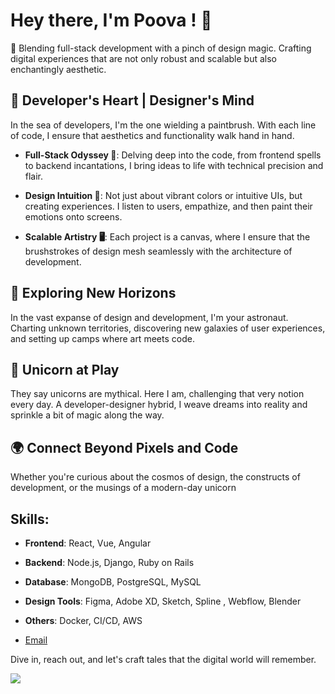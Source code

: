# Hey there, I'm Poova ! 🚀

🌱 Blending full-stack development with a pinch of design magic. Crafting digital experiences that are not only robust and scalable but also enchantingly aesthetic.

## 🎨 Developer's Heart  | Designer's Mind 

In the sea of developers, I'm the one wielding a paintbrush. With each line of code, I ensure that aesthetics and functionality walk hand in hand. 

- **Full-Stack Odyssey 🌌**: Delving deep into the code, from frontend spells to backend incantations, I bring ideas to life with technical precision and flair.
  
- **Design Intuition 🎨**: Not just about vibrant colors or intuitive UIs, but creating experiences. I listen to users, empathize, and then paint their emotions onto screens.

- **Scalable Artistry 🖥**: Each project is a canvas, where I ensure that the brushstrokes of design mesh seamlessly with the architecture of development.

## 🌌 Exploring New Horizons

In the vast expanse of design and development, I'm your astronaut. Charting unknown territories, discovering new galaxies of user experiences, and setting up camps where art meets code.

## 🦄 Unicorn at Play

They say unicorns are mythical. Here I am, challenging that very notion every day. A developer-designer hybrid, I weave dreams into reality and sprinkle a bit of magic along the way.

## 🌍 Connect Beyond Pixels and Code

Whether you're curious about the cosmos of design, the constructs of development, or the musings of a modern-day unicorn

## Skills:

- **Frontend**: React, Vue, Angular
- **Backend**: Node.js, Django, Ruby on Rails
- **Database**: MongoDB, PostgreSQL, MySQL
- **Design Tools**:  Figma, Adobe XD, Sketch, Spline , Webflow, Blender
- **Others**:  Docker, CI/CD, AWS

- [Email](poovasokan@gmail.com)

Dive in, reach out, and let's craft tales that the digital world will remember.


![](https://komarev.com/ghpvc/?username=POOVASOKAN&color=green)
<!---
POOVASOKAN/POOVASOKAN is a ✨ special ✨ repository because its `README.md` (this file) appears on your GitHub profile.
You can click the Preview link to take a look at your changes.
--->
